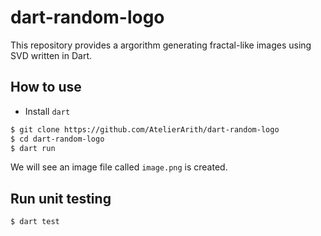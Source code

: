 # dart-random-logo

This repository provides a argorithm generating fractal-like images using SVD written in Dart.

## How to use

- Install `dart`

```sh
$ git clone https://github.com/AtelierArith/dart-random-logo
$ cd dart-random-logo
$ dart run
```

We will see an image file called `image.png` is created.

## Run unit testing

```sh
$ dart test
```

